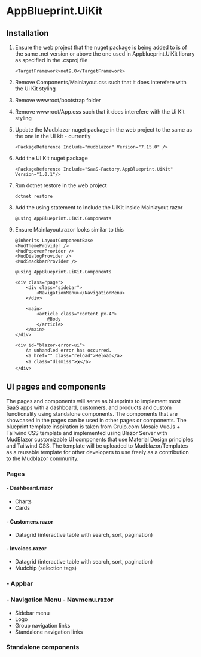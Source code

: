 # AppBlueprint.UiKit

## Installation

1. Ensure the web project that the nuget package is being added to is of the same .net version or above the one used in
   Appblueprint.UiKit library as specified in the .csproj file

       <TargetFramework>net9.0</TargetFramework>

2. Remove Components/Mainlayout.css such that it does interefere with the Ui Kit styling

3. Remove wwwroot/bootstrap folder

4. Remove wwwroot/App.css such that it does interefere with the Ui Kit styling

5. Update the Mudblazor nuget package in the web project to the same as the one in the UI kit - currently

       <PackageReference Include="mudblazor" Version="7.15.0" />

6. Add the UI Kit nuget package

       <PackageReference Include="SaaS-Factory.AppBlueprint.UiKit" Version="1.0.1"/>

7. Run dotnet restore in the web project

       dotnet restore

8. Add the using statement to include the UiKit inside Mainlayout.razor

       @using AppBlueprint.UiKit.Components

9. Ensure Mainlayout.razor looks similar to this

       @inherits LayoutComponentBase
       <MudThemeProvider />
       <MudPopoverProvider />
       <MudDialogProvider />
       <MudSnackbarProvider />
       
       @using AppBlueprint.UiKit.Components
       
       <div class="page">
           <div class="sidebar">
               <NavigationMenu></NavigationMenu>
           </div>
       
           <main>
               <article class="content px-4">
                   @Body
               </article>
           </main>
       </div>
       
       <div id="blazor-error-ui">
           An unhandled error has occurred.
           <a href="" class="reload">Reload</a>
           <a class="dismiss">🗙</a>
       </div>

## UI pages and components

The pages and components will serve as blueprints to implement most SaaS apps with a dashboard, customers, and products
and custom functionality using standalone components. The components that are showcased in the pages can be used in
other pages or components. The blueprint template inspiration is taken from Cruip.com Mosaic VueJs + Tailwind CSS
template and implemented using Blazor Server with MudBlazor customizable UI components that use Material Design
principles and Tailwind CSS. The template will be uploaded to Mudblazor/Templates as a reusable template for other
developers to use freely as a contribution to the Mudblazor community.

### Pages ##

#### - Dashboard.razor #

- Charts
- Cards

#### - Customers.razor #

- Datagrid (interactive table with search, sort, pagination)

#### - Invoices.razor

- Datagrid (interactive table with search, sort, pagination)
- Mudchip (selection tags)

### - Appbar ##

### - Navigation Menu - Navmenu.razor

- Sidebar menu
- Logo
- Group navigation links
- Standalone navigation links

### Standalone components 
